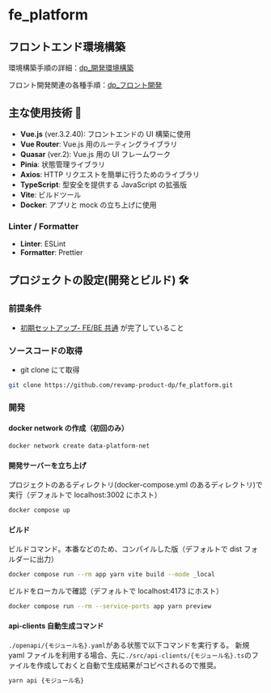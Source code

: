 # fe_platform

## フロントエンド環境構築

環境構築手順の詳細：[dp\_開発環境構築](https://revamp-corp.atlassian.net/wiki/spaces/scmlcorebiz/pages/2764308481/dp_)

フロント開発関連の各種手順：[dp\_フロント開発](https://revamp-corp.atlassian.net/wiki/spaces/scmlcorebiz/pages/2959212665/dp_)

## 主な使用技術 🚀

- **Vue.js** (ver.3.2.40): フロントエンドの UI 構築に使用
- **Vue Router**: Vue.js 用のルーティングライブラリ
- **Quasar** (ver.2): Vue.js 用の UI フレームワーク
- **Pinia**: 状態管理ライブラリ
- **Axios**: HTTP リクエストを簡単に行うためのライブラリ
- **TypeScript**: 型安全を提供する JavaScript の拡張版
- **Vite**: ビルドツール
- **Docker**: アプリと mock の立ち上げに使用

### Linter / Formatter

- **Linter**: ESLint
- **Formatter**: Prettier

## プロジェクトの設定(開発とビルド) 🛠️

### 前提条件

- [初期セットアップ- FE/BE 共通](https://revamp-corp.atlassian.net/wiki/spaces/scmlcorebiz/pages/2764308481/dp_#%E5%88%9D%E6%9C%9F%E3%82%BB%E3%83%83%E3%83%88%E3%82%A2%E3%83%83%E3%83%97--FE%2FBE%E5%85%B1%E9%80%9A) が完了していること

### ソースコードの取得

- git clone にて取得

```bash
git clone https://github.com/revamp-product-dp/fe_platform.git
```

### 開発

#### docker network の作成（初回のみ）

```bash
docker network create data-platform-net
```

#### 開発サーバーを立ち上げ

プロジェクトのあるディレクトリ(docker-compose.yml のあるディレクトリ)で実行（デフォルトで localhost:3002 にホスト）

```bash
docker compose up
```

#### ビルド

ビルドコマンド。本番などのため、コンパイルした版（デフォルトで dist フォルダーに出力）

```bash
docker compose run --rm app yarn vite build --mode _local
```

ビルドをローカルで確認（デフォルトで localhost:4173 にホスト）

```bash
docker compose run --rm --service-ports app yarn preview
```

#### api-clients 自動生成コマンド

`./openapi/{モジュール名}.yaml`がある状態で以下コマンドを実行する。
新規 yaml ファイルを利用する場合、先に`./src/api-clients/{モジュール名}.ts`のファイルを作成しておくと自動で生成結果がコピペされるので推奨。

```bash
yarn api {モジュール名}
```
